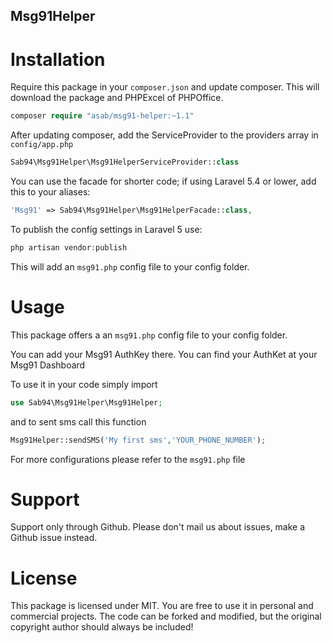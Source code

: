 ## Msg91Helper

# Installation

Require this package in your `composer.json` and update composer. This will download the package and PHPExcel of PHPOffice.

```php
composer require "asab/msg91-helper:~1.1"
```


After updating composer, add the ServiceProvider to the providers array in `config/app.php`

```php
Sab94\Msg91Helper\Msg91HelperServiceProvider::class
```

You can use the facade for shorter code; if using Laravel 5.4 or lower, add this to your aliases:

```php
'Msg91' => Sab94\Msg91Helper\Msg91HelperFacade::class,
```

To publish the config settings in Laravel 5 use:

```php
php artisan vendor:publish
```

This will add an `msg91.php` config file to your config folder.

# Usage
This package offers a an `msg91.php` config file to your config folder.

You can add your Msg91 AuthKey there. You can find your AuthKet at your Msg91 Dashboard

To use it in your code simply import 
```php
use Sab94\Msg91Helper\Msg91Helper;
```
and to sent sms call this function
```php
Msg91Helper::sendSMS('My first sms','YOUR_PHONE_NUMBER');
```
For more configurations please refer to the `msg91.php` file

# Support

Support only through Github. Please don't mail us about issues, make a Github issue instead.

# License

This package is licensed under MIT. You are free to use it in personal and commercial projects. The code can be forked and modified, but the original copyright author should always be included!
